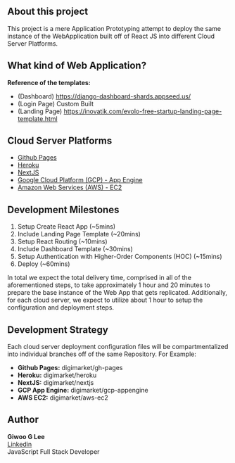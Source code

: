 ## About this project

This project is a mere Application Prototyping attempt to deploy the same instance of the WebApplication built off of React JS into different Cloud Server Platforms.

## What kind of Web Application?

**Reference of the templates:**

- (Dashboard) https://django-dashboard-shards.appseed.us/
- (Login Page) Custom Built
- (Landing Page) https://inovatik.com/evolo-free-startup-landing-page-template.html

## Cloud Server Platforms

- [Github Pages](https://pages.github.com/)
- [Heroku](https://heroku.com)
- [NextJS](https://nextjs.org/)
- [Google Cloud Platform (GCP) - App Engine](https://cloud.google.com/appengine)
- [Amazon Web Services (AWS) - EC2](https://aws.amazon.com/ec2/)

## Development Milestones

1. Setup Create React App (~5mins)
2. Include Landing Page Template (~20mins)
3. Setup React Routing (~10mins)
4. Include Dashboard Template (~30mins)
5. Setup Authentication with Higher-Order Components (HOC) (~15mins)
6. Deploy (~60mins)

In total we expect the total delivery time, comprised in all of the aforementioned steps, to take approximately 1 hour and 20 minutes to prepare the base instance of the Web App that gets replicated. Additionally, for each cloud server, we expect to utilize about 1 hour to setup the configuration and deployment steps.

## Development Strategy

Each cloud server deployment configuration files will be compartmentalized into individual branches off of the same Repository. For Example:

- **Github Pages:** digimarket/gh-pages
- **Heroku:** digimarket/heroku
- **NextJS:** digimarket/nextjs
- **GCP App Engine:** digimarket/gcp-appengine
- **AWS EC2:** digimarket/aws-ec2

## Author

**Giwoo G Lee**  
[Linkedin](https://linkedin.com/in/leegiwoo)  
JavaScript Full Stack Developer
